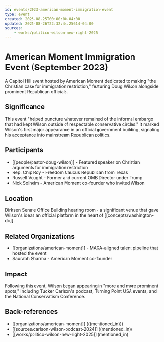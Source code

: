 ```yaml
---
id: events/2023-american-moment-immigration-event
type: event
created: 2025-08-25T00:00:00-04:00
updated: 2025-08-26T22:32:44.25614-04:00
sources:
    - works/politico-wilson-new-right-2025
---
```


# American Moment Immigration Event (September 2023)

A Capitol Hill event hosted by American Moment dedicated to making "the Christian case for immigration restriction," featuring Doug Wilson alongside prominent Republican officials.

## Significance

This event "helped puncture whatever remained of the informal embargo that had kept Wilson outside of respectable conservative circles." It marked Wilson's first major appearance in an official government building, signaling his acceptance into mainstream Republican politics.

## Participants

- [[people/pastor-doug-wilson]] - Featured speaker on Christian arguments for immigration restriction
- Rep. Chip Roy - Freedom Caucus Republican from Texas
- Russell Vought - Former and current OMB Director under Trump
- Nick Solheim - American Moment co-founder who invited Wilson

## Location

Dirksen Senate Office Building hearing room - a significant venue that gave Wilson's ideas an official platform in the heart of [[concepts/washington-dc]].

## Related Organizations

- [[organizations/american-moment]] - MAGA-aligned talent pipeline that hosted the event
- Saurabh Sharma - American Moment co-founder

## Impact

Following this event, Wilson began appearing in "more and more prominent spots," including Tucker Carlson's podcast, Turning Point USA events, and the National Conservatism Conference.

## Back-references
<!-- Auto-maintained by the system -->
- [[organizations/american-moment]] (((mentioned_in)))
- [[sources/carlson-wilson-podcast-2024]] ((mentioned_in))
- [[works/politico-wilson-new-right-2025]] (mentioned_in)

